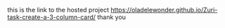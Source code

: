 this is the link to the hosted project
https://oladelewonder.github.io/Zuri-task-create-a-3-column-card/
thank you
